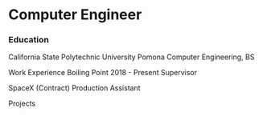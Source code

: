 # Computer Engineer

### Education
California State Polytechnic University Pomona
Computer Engineering, BS

Work Experience
Boiling Point 2018 - Present
Supervisor

SpaceX (Contract)
Production Assistant

Projects

